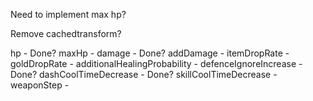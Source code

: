 

Need to implement max hp?

Remove cachedtransform?

hp                                  - Done?
maxHp                               - 
damage                              - Done?
addDamage                           - 
itemDropRate                        - 
goldDropRate                        - 
additionalHealingProbability        - 
defenceIgnoreIncrease               - Done?
dashCoolTimeDecrease                - Done?
skillCoolTimeDecrease               - 
weaponStep                          - 
